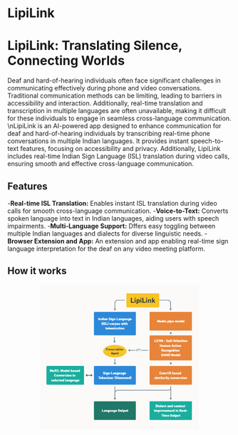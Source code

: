 # LipiLink
# LipiLink: Translating Silence, Connecting Worlds

Deaf and hard-of-hearing individuals often face significant challenges in communicating effectively during phone and video conversations. Traditional communication methods can be limiting, leading to barriers in accessibility and interaction. Additionally, real-time translation and transcription in multiple languages are often unavailable, making it difficult for these individuals to engage in seamless cross-language communication.
\nLipiLink is an AI-powered app designed to enhance communication for deaf and hard-of-hearing individuals by transcribing real-time phone conversations in multiple Indian languages. It provides instant speech-to-text features, focusing on accessibility and privacy. Additionally, LipiLink includes real-time Indian Sign Language (ISL) translation during video calls, ensuring smooth and effective cross-language communication.

## Features

-**Real-time ISL Translation:** Enables instant ISL translation during video calls for smooth cross-language communication.
-**Voice-to-Text:** Converts spoken language into text in Indian languages, aiding users with speech impairments.
-**Multi-Language Support:** Dffers easy toggling between multiple Indian languages and dialects for diverse linguistic needs.
-**Browser Extension and App:** An extension and app enabling real-time sign language interpretation for the deaf on any video meeting platform.

## How it works

<p align="center">
  <img src="LipiLink.png" alt="LipiLinkWorkFlow" />
</p>
